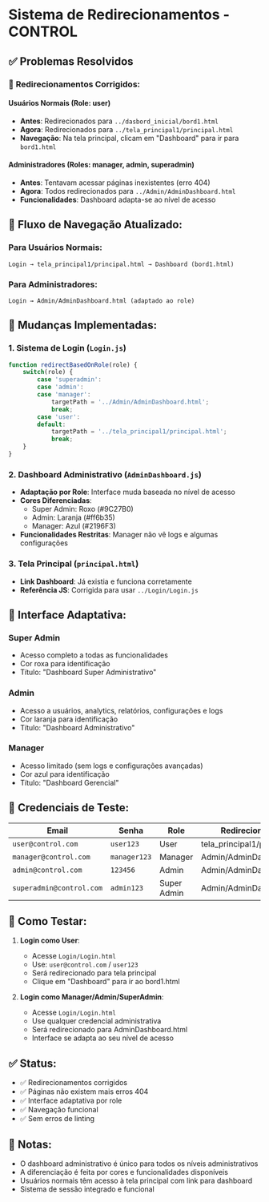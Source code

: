 # Sistema de Redirecionamentos - CONTROL

## ✅ Problemas Resolvidos

### 🔄 **Redirecionamentos Corrigidos:**

#### **Usuários Normais (Role: user)**
- **Antes**: Redirecionados para `../dasbord_inicial/bord1.html`
- **Agora**: Redirecionados para `../tela_principal1/principal.html`
- **Navegação**: Na tela principal, clicam em "Dashboard" para ir para `bord1.html`

#### **Administradores (Roles: manager, admin, superadmin)**
- **Antes**: Tentavam acessar páginas inexistentes (erro 404)
- **Agora**: Todos redirecionados para `../Admin/AdminDashboard.html`
- **Funcionalidades**: Dashboard adapta-se ao nível de acesso

## 🎯 **Fluxo de Navegação Atualizado:**

### **Para Usuários Normais:**
```
Login → tela_principal1/principal.html → Dashboard (bord1.html)
```

### **Para Administradores:**
```
Login → Admin/AdminDashboard.html (adaptado ao role)
```

## 🔧 **Mudanças Implementadas:**

### **1. Sistema de Login (`Login.js`)**
```javascript
function redirectBasedOnRole(role) {
    switch(role) {
        case 'superadmin':
        case 'admin':
        case 'manager':
            targetPath = '../Admin/AdminDashboard.html';
            break;
        case 'user':
        default:
            targetPath = '../tela_principal1/principal.html';
            break;
    }
}
```

### **2. Dashboard Administrativo (`AdminDashboard.js`)**
- **Adaptação por Role**: Interface muda baseada no nível de acesso
- **Cores Diferenciadas**:
  - Super Admin: Roxo (#9C27B0)
  - Admin: Laranja (#ff6b35)
  - Manager: Azul (#2196F3)
- **Funcionalidades Restritas**: Manager não vê logs e algumas configurações

### **3. Tela Principal (`principal.html`)**
- **Link Dashboard**: Já existia e funciona corretamente
- **Referência JS**: Corrigida para usar `../Login/Login.js`

## 🎨 **Interface Adaptativa:**

### **Super Admin**
- Acesso completo a todas as funcionalidades
- Cor roxa para identificação
- Título: "Dashboard Super Administrativo"

### **Admin**
- Acesso a usuários, analytics, relatórios, configurações e logs
- Cor laranja para identificação
- Título: "Dashboard Administrativo"

### **Manager**
- Acesso limitado (sem logs e configurações avançadas)
- Cor azul para identificação
- Título: "Dashboard Gerencial"

## 🔐 **Credenciais de Teste:**

| **Email** | **Senha** | **Role** | **Redirecionamento** |
|-----------|-----------|----------|---------------------|
| `user@control.com` | `user123` | User | tela_principal1/principal.html |
| `manager@control.com` | `manager123` | Manager | Admin/AdminDashboard.html |
| `admin@control.com` | `123456` | Admin | Admin/AdminDashboard.html |
| `superadmin@control.com` | `admin123` | Super Admin | Admin/AdminDashboard.html |

## 🚀 **Como Testar:**

1. **Login como User**:
   - Acesse `Login/Login.html`
   - Use: `user@control.com` / `user123`
   - Será redirecionado para tela principal
   - Clique em "Dashboard" para ir ao bord1.html

2. **Login como Manager/Admin/SuperAdmin**:
   - Acesse `Login/Login.html`
   - Use qualquer credencial administrativa
   - Será redirecionado para AdminDashboard.html
   - Interface se adapta ao seu nível de acesso

## ✅ **Status:**
- ✅ Redirecionamentos corrigidos
- ✅ Páginas não existem mais erros 404
- ✅ Interface adaptativa por role
- ✅ Navegação funcional
- ✅ Sem erros de linting

## 📝 **Notas:**
- O dashboard administrativo é único para todos os níveis administrativos
- A diferenciação é feita por cores e funcionalidades disponíveis
- Usuários normais têm acesso à tela principal com link para dashboard
- Sistema de sessão integrado e funcional
